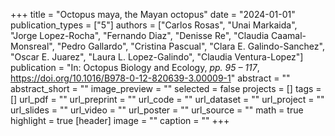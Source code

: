 +++
title = "Octopus maya, the Mayan octopus"
date = "2024-01-01"
publication_types = ["5"]
authors = ["Carlos Rosas", "Unai Markaida", "Jorge Lopez-Rocha", "Fernando Diaz", "Denisse Re", "Claudia Caamal-Monsreal", "Pedro Gallardo", "Cristina Pascual", "Clara E. Galindo-Sanchez", "Oscar E. Juarez", "Laura L. Lopez-Galindo", "Claudia Ventura-Lopez"]
publication = "In: Octopus Biology and Ecology, _pp. 95 – 117_, https://doi.org/10.1016/B978-0-12-820639-3.00009-1"
abstract = ""
abstract_short = ""
image_preview = ""
selected = false
projects = []
tags = []
url_pdf = ""
url_preprint = ""
url_code = ""
url_dataset = ""
url_project = ""
url_slides = ""
url_video = ""
url_poster = ""
url_source = ""
math = true
highlight = true
[header]
image = ""
caption = ""
+++
